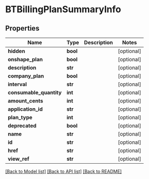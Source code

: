# BTBillingPlanSummaryInfo

## Properties
Name | Type | Description | Notes
------------ | ------------- | ------------- | -------------
**hidden** | **bool** |  | [optional] 
**onshape_plan** | **bool** |  | [optional] 
**description** | **str** |  | [optional] 
**company_plan** | **bool** |  | [optional] 
**interval** | **str** |  | [optional] 
**consumable_quantity** | **int** |  | [optional] 
**amount_cents** | **int** |  | [optional] 
**application_id** | **str** |  | [optional] 
**plan_type** | **int** |  | [optional] 
**deprecated** | **bool** |  | [optional] 
**name** | **str** |  | [optional] 
**id** | **str** |  | [optional] 
**href** | **str** |  | [optional] 
**view_ref** | **str** |  | [optional] 

[[Back to Model list]](../README.md#documentation-for-models) [[Back to API list]](../README.md#documentation-for-api-endpoints) [[Back to README]](../README.md)


